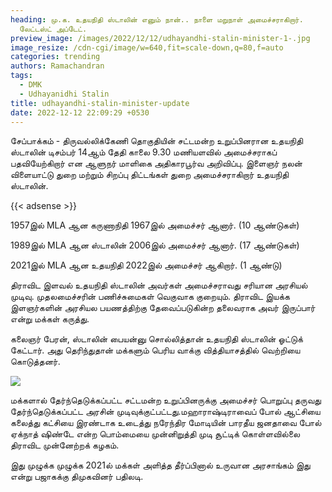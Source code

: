 ```yaml
---
heading: மு.க. உதயநிதி ஸ்டாலின் எனும் நான்.. நாளை மறுநாள் அமைச்சராகிறார்.
  லேட்டஸ்ட் அப்டேட்.
preview_image: /images/2022/12/12/udhayandhi-stalin-minister-1-.jpg
image_resize: /cdn-cgi/image/w=640,fit=scale-down,q=80,f=auto
categories: trending
authors: Ramachandran
tags:
  - DMK
  - Udhayanidhi Stalin
title: udhayandhi-stalin-minister-update
date: 2022-12-12 22:09:29 +0530
---
```

சேப்பாக்கம் - திருவல்லிக்கேணி தொகுதியின் சட்டமன்ற உறுப்பினரான உதயநிதி ஸ்டாலின் டிசம்பர் 14ஆம் தேதி காலை 9.30 மணியளவில் அமைச்சராகப் பதவியேற்கிறார் என ஆளுநர் மாளிகை அதிகாரபூர்வ அறிவிப்பு. இளைஞர் நலன் விளையாட்டு துறை மற்றும் சிறப்பு திட்டங்கள் துறை அமைச்சராகிறார் உதயநிதி ஸ்டாலின்.

{{< adsense >}}

1957இல் MLA ஆன கருணாநிதி 1967இல் அமைச்சர் ஆனார். (10 ஆண்டுகள்)

1989இல் MLA ஆன ஸ்டாலின் 2006இல் அமைச்சர் ஆனார். (17 ஆண்டுகள்)

2021இல் MLA ஆன உதயநிதி 2022இல் அமைச்சர் ஆகிறார். (1 ஆண்டு)

திராவிட  இளவல் உதயநிதி ஸ்டாலின் அவர்கள் அமைச்சராவது சரியான அரசியல் முடிவு. முதலமைச்சரின் பணிச்சுமைகள் வெகுவாக குறையும். திராவிட இயக்க இளஞர்களின் அரசியல பயணத்திற்கு தேவைப்படுகின்ற தலைவராக அவர் இருப்பார் என்று மக்கள் கருத்து.

கலைஞர் பேரன், ஸ்டாலின் பையன்னு சொல்லித்தான் உதயநிதி ஸ்டாலின் ஓட்டுக் கேட்டார். அது தெரிந்துதான் மக்களும் பெரிய வாக்கு வித்தியாசத்தில் வெற்றியை கொடுத்தனர்.

![](/images/2022/12/12/udhayandhi-stalin-minister-2-.jpg)

மக்களால் தேர்ந்தெடுக்கப்பட்ட சட்டமன்ற உறுப்பினருக்கு அமைச்சர் பொறுப்பு தருவது தேர்ந்தெடுக்கப்பட்ட அரசின் முடிவுக்குட்பட்டது.மஹாராஷ்டிராவைப் போல் ஆட்சியை கலைத்து கட்சியை இரண்டாக உடைத்து நரேந்திர மோடியின் பாரதீய ஜனதாவை போல் ஏக்நாத் ஷிண்டே என்ற பொம்மையை முன்னிறுத்தி முடி சூட்டிக் கொள்ளவில்லை திராவிட முன்னேற்றக் கழகம்.

இது முழுக்க முழுக்க 2021ல் மக்கள் அளித்த தீர்ப்பினால் உருவான அரசாங்கம் இது என்று பஜாகக்கு திமுகவினர் பதிலடி.